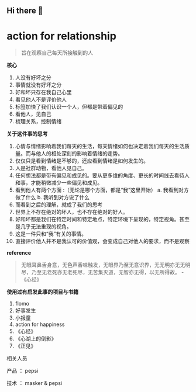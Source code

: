## Hi there 👋

# action for relationship
 > 旨在观察自己每天所接触到的人
 
 
**核心**
1. 人没有好坏之分
2. 事情就没有好坏之分
3. 好和坏只存在我自己心里
4. 看见他人不是评价他人
5. 标签加快了我们认识一个人，但都是带着偏见的
6. 看他人，见自己
7. 梳理关系，控制情绪
 
 
 **关于这件事的思考**
 1. 心情与情绪影响着我们每天的生活，每天情绪如何也决定着我们每天的生活质量。而与他人的相处深刻的影响着情绪的走势。
 2. 仅仅只是看到情绪是不够的，还应看到情绪是如何发生的。
 3. 人是社群动物，看他人见自己。
 4. 任何想法都是带有偏见和成见的。要从更多维的角度、更长的时间线去看待人和事，才能稍微减少一些偏见和成见。
 5. 看到他人有两个方面 :（无论是哪个方面，都是“我”这里开始）
  a. 我看到对方做了什么
  b. 我听到对方说了什么
 6. 而看到之后的理解，就成了我们的思考
 7. 世界上不存在绝对的坏人，也不存在绝对的好人。
 8. 好和坏都是我们在特定时间和特定地点，特定环境下呈现的，特定视角。甚至是几乎无法重现的视角。
 9. 这是一件只和“我”有关的事情。 
 10. 直接评价他人并不是我认可的价值观，会变成自己对他人的要求，而不是观察
 
 
 
 **reference**
> 无眼耳鼻舌身意，无色声香味触发，无眼界乃至无意识界，无无明亦无无明尽，乃至无老死亦无老死尽，无苦集灭道，无智亦无得，以无所得故。  - 《心经》
 
 
 **使用过有启发此事的项目与书籍**
 1. flomo
 2. 好事发生
 3. 小报童
 4. action for happiness
 5. 《心经》
 6. 《心湖上的倒影》
 7. 《正见》





 相关人员
 
 产品 ： pepsi
 
 技术 ： masker & pepsi
 
